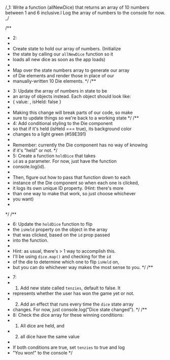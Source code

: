 /_1:
Write a function (allNewDice) that returns an array of 10 numbers between 1 and 6 inclusive.l Log the array of numbers to the console for now.
_/

/\*\*

- 2:
-
- Create state to hold our array of numbers. (Initialize
- the state by calling our `allNewDice` function so it
- loads all new dice as soon as the app loads)
-
- Map over the state numbers array to generate our array
- of Die elements and render those in place of our
- manually-written 10 Die elements.
  \*/
  /\*\*

* 3: Update the array of numbers in state to be
* an array of objects instead. Each object should look like:
* { value: <random number>, isHeld: false }
*
* Making this change will break parts of our code, so make
* sure to update things so we're back to a working state
  \*/
  /\*\*
* 4: Add conditional styling to the Die component
* so that if it's held (isHeld === true), its background color
* changes to a light green (#59E391)
*
* Remember: currently the Die component has no way of knowing
* if it's "held" or not.
  \*/
* 5: Create a function `holdDice` that takes
* `id` as a parameter. For now, just have the function
* console.log(id).
*
* Then, figure out how to pass that function down to each
* instance of the Die component so when each one is clicked,
* it logs its own unique ID property. (Hint: there's more
* than one way to make that work, so just choose whichever
* you want)
*

\*/
/\*\*

- 6: Update the `holdDice` function to flip
- the `isHeld` property on the object in the array
- that was clicked, based on the `id` prop passed
- into the function.
-
- Hint: as usual, there's > 1 way to accomplish this.
- I'll be using `dice.map()` and checking for the `id`
- of the die to determine which one to flip `isHeld` on,
- but you can do whichever way makes the most sense to you.
  \*/
  /\*\*

* 7:
* 1.  Add new state called `tenzies`, default to false. It
* represents whether the user has won the game yet or not.
* 2.  Add an effect that runs every time the `dice` state array
* changes. For now, just console.log("Dice state changed").
  \*/
  /\*\*
* 8: Check the dice array for these winning conditions:
* 1.  All dice are held, and
* 2.  all dice have the same value
*
* If both conditions are true, set `tenzies` to true and log
* "You won!" to the console
  \*/
